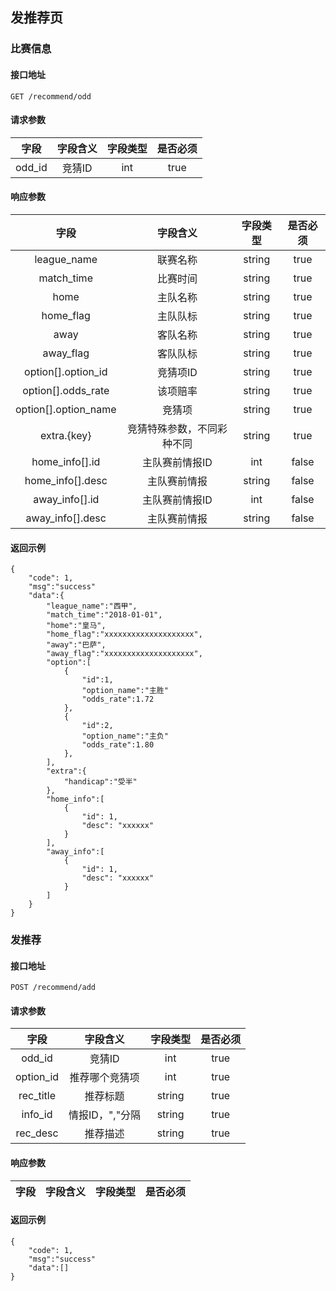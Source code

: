 ## 发推荐页

### 比赛信息

#### 接口地址

```
GET /recommend/odd
```

#### 请求参数

| 字段 | 字段含义 | 字段类型 | 是否必须 |
|:----:|:----:|:----:|:----:|
| odd_id | 竞猜ID | int | true |

#### 响应参数

| 字段 | 字段含义 | 字段类型 | 是否必须 |
|:----:|:----:|:----:|:----:|
| league_name | 联赛名称 | string | true |
| match_time | 比赛时间 | string | true |
| home | 主队名称 | string | true |
| home_flag | 主队队标 | string | true |
| away | 客队名称 | string | true |
| away_flag | 客队队标 | string | true |
| option[].option_id | 竞猜项ID | string | true |
| option[].odds_rate | 该项赔率 | string | true |
| option[].option_name | 竞猜项 | string | true |
| extra.{key} | 竞猜特殊参数，不同彩种不同 | string | true |
| home_info[].id | 主队赛前情报ID | int | false |
| home_info[].desc | 主队赛前情报 | string | false |
| away_info[].id | 主队赛前情报ID | int | false |
| away_info[].desc | 主队赛前情报 | string | false |



#### 返回示例
````
{
    "code": 1,
    "msg":"success"
    "data":{
        "league_name":"西甲",
        "match_time":"2018-01-01",
        "home":"皇马",
        "home_flag":"xxxxxxxxxxxxxxxxxxxx",
        "away":"巴萨",
        "away_flag":"xxxxxxxxxxxxxxxxxxxx",
        "option":[
            {
                "id":1,
                "option_name":"主胜"
                "odds_rate":1.72
            },
            {
                "id":2,
                "option_name":"主负"
                "odds_rate":1.80
            },
        ],
        "extra":{
            "handicap":"受半"
        },
        "home_info":[
            {
                "id": 1,
                "desc": "xxxxxx"
            }
        ],
        "away_info":[
            {
                "id": 1,
                "desc": "xxxxxx"
            }
        ]
    }
}
````

### 发推荐

#### 接口地址

```
POST /recommend/add
```

#### 请求参数

| 字段 | 字段含义 | 字段类型 | 是否必须 |
|:----:|:----:|:----:|:----:|
| odd_id | 竞猜ID | int | true |
| option_id | 推荐哪个竞猜项 | int | true |
| rec_title | 推荐标题 | string | true |
| info_id | 情报ID，","分隔 | string | true |
| rec_desc | 推荐描述 | string | true |

#### 响应参数

| 字段 | 字段含义 | 字段类型 | 是否必须 |
|:----:|:----:|:----:|:----:|

#### 返回示例
````
{
    "code": 1,
    "msg":"success"
    "data":[]
}
````
